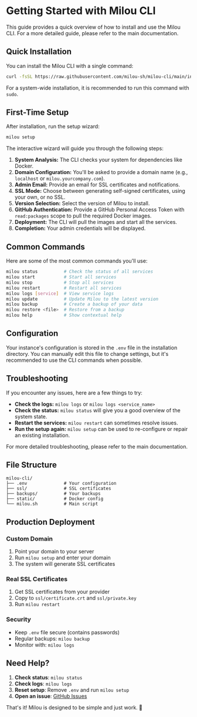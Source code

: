 # Getting Started with Milou CLI

This guide provides a quick overview of how to install and use the Milou CLI. For a more detailed guide, please refer to the main documentation.

## Quick Installation

You can install the Milou CLI with a single command:

```bash
curl -fsSL https://raw.githubusercontent.com/milou-sh/milou-cli/main/install.sh | bash
```

For a system-wide installation, it is recommended to run this command with `sudo`.

## First-Time Setup

After installation, run the setup wizard:

```bash
milou setup
```

The interactive wizard will guide you through the following steps:

1.  **System Analysis:** The CLI checks your system for dependencies like Docker.
2.  **Domain Configuration:** You'll be asked to provide a domain name (e.g., `localhost` or `milou.yourcompany.com`).
3.  **Admin Email:** Provide an email for SSL certificates and notifications.
4.  **SSL Mode:** Choose between generating self-signed certificates, using your own, or no SSL.
5.  **Version Selection:** Select the version of Milou to install.
6.  **GitHub Authentication:** Provide a GitHub Personal Access Token with `read:packages` scope to pull the required Docker images.
7.  **Deployment:** The CLI will pull the images and start all the services.
8.  **Completion:** Your admin credentials will be displayed.

## Common Commands

Here are some of the most common commands you'll use:

```bash
milou status          # Check the status of all services
milou start           # Start all services
milou stop            # Stop all services
milou restart         # Restart all services
milou logs [service]  # View service logs
milou update          # Update Milou to the latest version
milou backup          # Create a backup of your data
milou restore <file>  # Restore from a backup
milou help            # Show contextual help
```

## Configuration

Your instance's configuration is stored in the `.env` file in the installation directory. You can manually edit this file to change settings, but it's recommended to use the CLI commands when possible.

## Troubleshooting

If you encounter any issues, here are a few things to try:

-   **Check the logs:** `milou logs` or `milou logs <service_name>`
-   **Check the status:** `milou status` will give you a good overview of the system state.
-   **Restart the services:** `milou restart` can sometimes resolve issues.
-   **Run the setup again:** `milou setup` can be used to re-configure or repair an existing installation.

For more detailed troubleshooting, please refer to the main documentation.

## File Structure

```
milou-cli/
├── .env              # Your configuration
├── ssl/              # SSL certificates  
├── backups/          # Your backups
├── static/           # Docker config
└── milou.sh          # Main script
```

## Production Deployment

### Custom Domain
1. Point your domain to your server
2. Run `milou setup` and enter your domain
3. The system will generate SSL certificates

### Real SSL Certificates
1. Get SSL certificates from your provider
2. Copy to `ssl/certificate.crt` and `ssl/private.key`
3. Run `milou restart`

### Security
- Keep `.env` file secure (contains passwords)
- Regular backups: `milou backup`
- Monitor with: `milou logs`

## Need Help?

1. **Check status**: `milou status`
2. **Check logs**: `milou logs`
3. **Reset setup**: Remove `.env` and run `milou setup`
4. **Open an issue**: [GitHub Issues](https://github.com/milou-sh/milou-cli/issues)

That's it! Milou is designed to be simple and just work. 🚀 
